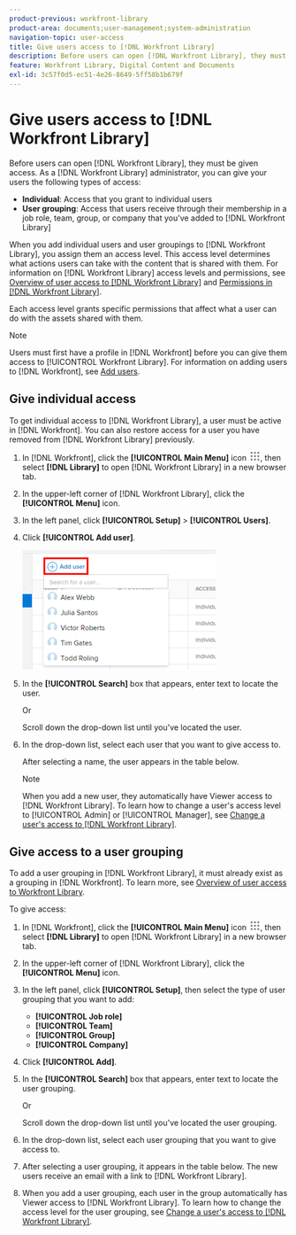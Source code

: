 ```yaml
---
product-previous: workfront-library
product-area: documents;user-management;system-administration
navigation-topic: user-access
title: Give users access to [!DNL Workfront Library]
description: Before users can open [!DNL Workfront Library], they must be given access. As a [!DNL Workfront Library] administrator, you can give your users the following types of access - EDIT ME.
feature: Workfront Library, Digital Content and Documents
exl-id: 3c57f0d5-ec51-4e26-8649-5ff58b1b679f
---
```

# Give users access to [!DNL Workfront Library]

Before users can open [!DNL Workfront Library], they must be given access. As a [!DNL Workfront Library] administrator, you can give your users the following types of access:

* **Individual**: Access that you grant to individual users
* **User grouping**: Access that users receive through their membership in a job role, team, group, or company that you've added to [!DNL Workfront Library]

When you add individual users and user groupings to [!DNL Workfront Library], you assign them an access level. This access level determines what actions users can take with the content that is shared with them. For information on [!DNL Workfront Library] access levels and permissions, see [Overview of user access to [!DNL Workfront Library]](../../../workfront-library/administration-and-setup/user-access/user-access-overview.md) and [Permissions in [!DNL Workfront Library]](../../../workfront-library/administration-and-setup/user-access/permissions-in-workfront-library.md).

Each access level grants specific permissions that affect what a user can do with the assets shared with them. 

>[!NOTE]
>
>Users must first have a profile in [!DNL Workfront] before you can give them access to [!UICONTROL Workfront Library]. For information on adding users to [!DNL Workfront], see [Add users](../../../administration-and-setup/add-users/create-and-manage-users/add-users.md).

## Give individual access

To get individual access to [!DNL Workfront Library], a user must be active in [!DNL Workfront]. You can also restore access for a user you have removed from [!DNL Workfront Library] previously.

1. In [!DNL Workfront], click the **[!UICONTROL Main Menu]** icon ![](assets/main-menu-icon.png), then select **[!DNL Library]** to open [!DNL Workfront Library] in a new browser tab.
1. In the upper-left corner of [!DNL Workfront Library], click the **[!UICONTROL Menu]** icon.
1. In the left panel, click **[!UICONTROL Setup]** > **[!UICONTROL Users]**.
1. Click **[!UICONTROL Add user]**.

   ![](assets/add-workfront-library-user-350x216.png)

1. In the **[!UICONTROL Search]** box that appears, enter text to locate the user.

   Or

   Scroll down the drop-down list until you've located the user.

1. In the drop-down list, select each user that you want to give access to.

   After selecting a name, the user appears in the table below.

   >[!NOTE]
   >
   >When you add a new user, they automatically have Viewer access to [!DNL Workfront Library]. To learn how to change a user's access level to [!UICONTROL Admin] or [!UICONTROL Manager], see [Change a user's access to [!DNL Workfront Library]](../../../workfront-library/administration-and-setup/user-access/change-user-access.md).

## Give access to a user grouping

To add a user grouping in [!DNL Workfront Library], it must already exist as a grouping in [!DNL Workfront]. To learn more, see [Overview of user access to Workfront Library](../../../workfront-library/administration-and-setup/user-access/user-access-overview.md).

To give access:

1. In [!DNL Workfront], click the **[!UICONTROL Main Menu]** icon ![](assets/main-menu-icon.png), then select **[!DNL Library]** to open [!DNL Workfront Library] in a new browser tab.
1. In the upper-left corner of [!DNL Workfront Library], click the **[!UICONTROL Menu]** icon.
1. In the left panel, click **[!UICONTROL Setup]**, then select the type of user grouping that you want to add:

   * **[!UICONTROL Job role]**
   * **[!UICONTROL Team]**
   * **[!UICONTROL Group]**
   * **[!UICONTROL Company]**

1. Click **[!UICONTROL Add]**.
1. In the **[!UICONTROL Search]** box that appears, enter text to locate the user grouping.

   Or

   Scroll down the drop-down list until you've located the user grouping.

1. In the drop-down list, select each user grouping that you want to give access to.
1. After selecting a user grouping, it appears in the table below. The new users receive an email with a link to [!DNL Workfront Library].
1. When you add a user grouping, each user in the group automatically has Viewer access to [!DNL Workfront Library]. To learn how to change the access level for the user grouping, see [Change a user's access to [!DNL Workfront Library]](../../../workfront-library/administration-and-setup/user-access/change-user-access.md).
